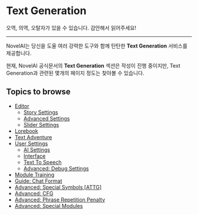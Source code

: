 # Text Generation

오역, 의역, 오탈자가 있을 수 있습니다. 감안해서 읽어주세요!

---

NovelAI는 당신을 도울 여러 강력한 도구와 함께 탄탄한 **Text Generation** 서비스를 제공합니다.

현재, NovelAI 공식문서의 **Text Generation** 섹션은 작성이 진행 중이지만,  Text Generation과 관련된 몇개의 페이지 정도는 찾아볼 수 있습니다.

## Topics to browse

- [Editor](./editor.md)
    - [Story Settings](./story_settings.md)
    - [Advanced Settings](./advanced_settings.md)
    - [Slider Settings](./slider_settings.md)
- [Lorebook](./lorebook.md)
- [Text Adventure](./text_adventure.md)
- [User Settings](./user_settings.md)
    - [AI Settings](./ai_settings.md)
    - [Interface](./interface.md)
    - [Text To Speech](./text_to_speach.md)
    - [Advanced: Debug Settings](./advanced_debug_settings.md)
- [Module Training](./module_training.md)
- [Guide: Chat Format](./guide_chat_format.md)
- [Advanced: Special Symbols [ATTG]](./advanced_special_symbols.md)
- [Advanced: CFG](./advanced_cfg.md)
- [Advanced: Phrase Repetition Penalty](./advanced_phrase_repetition_penalty.md)
- [Advanced: Special Modules](./advanced_special_modules.md)